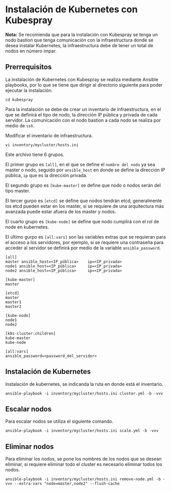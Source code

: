 # Instalación de Kubernetes con Kubespray

**Nota:** Se recomienda que para la instalación con Kubespray se tenga un nodo bastion que tenga comunicación con la infraestructura donde se desea instalar Kubernetes, la infraestructura debe de tener un total de nodos en número impar. 


## Prerrequisitos
La instalación de Kubernetes con Kubespray se realiza mediante Ansible playbooks, por lo que se tiene que dirigir al directorio siguiente para poder ejecutar la instalación. 
```
cd kubespray
```
Para la instalación se debe de crear un inventario de infraestructura, en el que se definirá el tipo de nodo, la dirección IP pública y privada de cada servidor. La comunicación con el nodo bastion a cada nodo se realiza por medio de ``ssh``.

Modificar el inventario de infraestructura. 
```
vi inventory/mycluster/hosts.ini
```
Este archivo tiene 6 grupos. 

El primer grupo es ``[all]``, en el que se define el ``nombre del nodo`` ya sea master o nodo, seguido por ``ansible_host`` en donde se define la dirección IP pública, ``ip`` que es la dirección privada. 

El segundo grupo es ``[kube-master]`` se define que nodo o nodos serán del tipo master. 

El tercer gurpo es ``[etcd]`` se define que nodos tendrán etcd, generalmente los etcd pueden estar en los master, si se requiere de una arquitectura más avanzada puede estar afuera de los master y nodos. 

El cuarto grupo es ``[kube-node]`` se define que nodo cumplirá con el rol de node en kubernetes. 

El último gurpo es ``[all:vars]`` son las variables extras que se requieran para el acceso a los servidores, por ejemplo, si se requiere una contraseña para acceder al servidor se definirá por medio de la variable ``ansible_password``.

```
[all]
master ansible_host=<IP_pública>    ip=<IP_privada>
node1 ansible_host=<IP_pública>     ip=<IP_privada> 
node2 ansible_host=<IP_pública>     ip=<IP_privada>   

[kube-master]
master

[etcd]
master
master1
master2

[kube-node]
node1
node2

[k8s-cluster:children]
kube-master
kube-node

[all:vars]
ansible_password=<password_del_servidor>
```
## Instalación de Kubernetes 
Instalación de kubernetes, se indicanda la ruta en donde está el inventario. 
```
ansible-playbook -i inventory/mycluster/hosts.ini cluster.yml -b -vvv
```

## Escalar nodos
Para escalar nodos se utiliza el siguiente comando.
```
ansible-playbook -i inventory/mycluster/hosts.ini scale.yml -b -vvv
```

## Eliminar nodos
Para eliminar los nodos, se pone los nombres de los nodos que se desean eliminar, si requiere eliminar todo el cluster es necesario eliminar todos los nodos. 
```
ansible-playbook -i inventory/mycluster/hosts.ini remove-node.yml -b -vvv --extra-vars "node=master,node2" --flush-cache
```